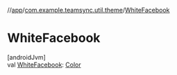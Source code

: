 //[app](../../index.md)/[com.example.teamsync.util.theme](index.md)/[WhiteFacebook](-white-facebook.md)

# WhiteFacebook

[androidJvm]\
val [WhiteFacebook](-white-facebook.md): [Color](https://developer.android.com/reference/kotlin/androidx/compose/ui/graphics/Color.html)

